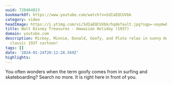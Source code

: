 ```yaml
---
uuid: 720464813
bookmarkOf: https://www.youtube.com/watch?v=SdIaEQCUVbk
category: video
headImage: https://i.ytimg.com/vi/SdIaEQCUVbk/hqdefault.jpg?sqp=-oaymwEmCOADEOgC8quKqQMa8AEB-AH-BIAC4AOKAgwIABABGD8gZShhMA8=&rs=AOn4CLAc4NdaDTOICSWtJizkElItw1GhKA
title: Walt Disney Treasures - Hawaiian Holiday (1937)
domain: youtube.com
description: Mickey, Minnie, Donald, Goofy, and Pluto relax in sunny Hawaii in this
  classic 1937 cartoon!
tags: []
date: '2024-01-24T20:12:28.569Z'
highlights: 
---
```


You often wonders when the term goofy comes from in surfing and skateboarding? Search no more. It is right here in front of you.

